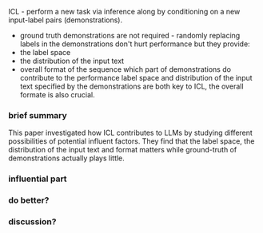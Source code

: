 ICL - perform a new task via inference along by conditioning on a new input-label pairs (demonstrations). 
- ground truth demonstrations are not required - randomly replacing labels in the demonstrations don't hurt performance
but they provide:
- the label space
- the distribution of the input text
- overall format of the sequence
which part of demonstrations do contribute to the performance
label space and distribution of the input text specified by the demonstrations are both key to ICL, the overall formate is also crucial. 

### brief summary
This paper investigated how ICL contributes to LLMs by studying different possibilities of potential influent factors. They find that the label space, the distribution of the input text and format matters while ground-truth of demonstrations actually plays little. 
### influential part

### do better?

### discussion?
